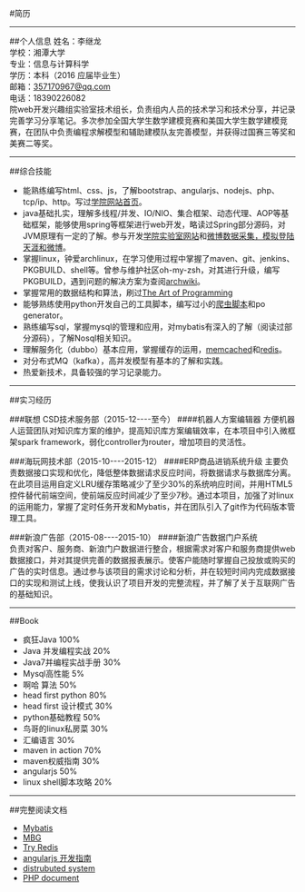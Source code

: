 #简历      

***
     
##个人信息
姓名：李继龙   
学校：湘潭大学      
专业：信息与计算科学           
学历：本科（2016 应届毕业生）     
邮箱：357170967@qq.com     
电话：18390226082     
院web开发兴趣组实验室技术组长，负责组内人员的技术学习和技术分享，并记录完善学习分享笔记。多次参加全国大学生数学建模竞赛和美国大学生数学建模竞赛，在团队中负责编程求解模型和辅助建模队友完善模型，并获得过国赛三等奖和美赛二等奖。

***

##综合技能
- 能熟练编写html、css、js，了解bootstrap、angularjs、nodejs、php、tcp/ip、http。写过[学院网站首页][1]。
- java基础扎实，理解多线程/并发、IO/NIO、集合框架、动态代理、AOP等基础框架，能够使用spring等框架进行web开发，略读过Spring部分源码，对JVM原理有一定的了解。参与开发[学院实验室网站][2]和[微博数据采集，模拟登陆天涯和微博][3]。
- 掌握linux，钟爱archlinux，在学习使用过程中掌握了maven、git、jenkins、PKGBUILD、shell等。曾参与维护社区oh-my-zsh，对其进行升级，编写PKGBUILD，遇到问题的解决方案为查阅[archwiki][14]。
- 掌握常用的数据结构和算法，刷过[The Art of Programming][12]
- 能够熟练使用python开发自己的工具脚本，编写过小的[爬虫脚本][4]和po generator。
- 熟练编写sql，掌握mysql的管理和应用，对mybatis有深入的了解（阅读过部分源码），了解Nosql相关知识。
- 理解服务化（dubbo）基本应用，掌握缓存的运用，[memcached][5]和[redis][8]。
- 对分布式MQ（kafka），高并发模型有基本的了解和实践。     
- 热爱新技术，具备较强的学习记录能力。

***

##实习经历

###联想 CSD技术服务部（2015-12----至今）
####机器人方案编辑器
方便机器人运营团队对知识库方案的维护，提高知识库方案编辑效率，在本项目中引入微框架spark framework，弱化controller为router，增加项目的灵活性。

###海玩网技术部（2015-10----2015-12）
####ERP商品进销系统升级
主要负责数据接口实现和优化，降低整体数据请求反应时间，将数据请求与数据库分离。在此项目运用自定义LRU缓存策略减少了至少30%的系统响应时间，并用HTML5控件替代前端空间，使前端反应时间减少了至少7秒。通过本项目，加强了对linux的运用能力，掌握了定时任务开发和Mybatis，并在团队引入了git作为代码版本管理工具。

###新浪广告部（2015-08----2015-10）
####新浪广告数据门户系统       
负责对客户、服务商、新浪门户数据进行整合，根据需求对客户和服务商提供web数据接口，并对其提供完善的数据报表展示。使客户能随时掌握自己投放或购买的广告的实时信息。通过参与该项目的需求讨论和分析，并在较短时间内完成数据接口的实现和测试上线，使我认识了项目开发的完整流程，并了解了关于互联网广告的基础知识。

***       

##Book
- 疯狂Java                100%
- Java 并发编程实战        20%
- Java7并编程实战手册      30%
- Mysql高性能              5%
- 啊哈 算法                50%
- head first python        80%
- head first 设计模式      30%
- python基础教程           50%
- 鸟哥的linux私房菜        30%
- 汇编语言                 30%
- maven in action          70%
- maven权威指南            30%
- angularjs                50%
- linux shell脚本攻略      20%     

***

##完整阅读文档   
- [Mybatis][6]
- [MBG][7]
- [Try Redis][9]
- [angularjs 开发指南][10]
- [distrubuted system][11]
- [PHP document][13]        

[1]: https://github.com/Melody12ab/note/blob/master/MathWeb/html/index.html
[2]: http://202.197.237.29:9292/
[3]: https://github.com/Melody12ab/MySpider
[4]: https://github.com/Melody12ab/python_crawler
[5]: http://memcached.org/
[6]: http://mybatis.github.io/mybatis-3/zh/index.html
[7]: http://mybatis.org/generator/
[8]: http://redis.io/
[9]: http://try.redis.io/
[10]: http://angularjs.cn/T008?p=1
[11]: http://nil.csail.mit.edu/6.824/2015/
[12]: http://taop.marchtea.com/
[13]: http://php.net/manual/zh/
[14]: https://wiki.archlinux.org/
